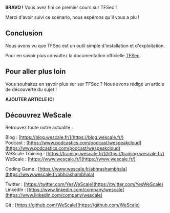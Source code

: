 **BRAVO !** Vous avez fini ce premier cours sur TFSec !

Merci d'avoir suivi ce scénario, nous espérons qu'il vous a plu !

## Conclusion

Nous avons vu que TFSec est un outil simple d'installation et d'exploitation.

Pour en savoir plus consultez la documentation officielle [TFSec](https://aquasecurity.github.io/tfsec/v1.1.5/).

## Pour aller plus loin

Vous souhaitez en savoir plus sur sur TFSec ? Nous avons rédigé un article de découverte du sujet !

**AJOUTER ARTICLE ICI**

## Découvrez WeScale
Retrouvez toute notre actualité :

Blog : [https://blog.wescale.fr/](https://blog.wescale.fr/)  
Podcast : [https://www.podcastics.com/podcast/wespeakcloud](https://www.podcastics.com/podcast/wespeakcloud)  
WeScale Training : [https://training.wescale.fr/](https://training.wescale.fr/)  
WeScale : [https://www.wescale.fr/](https://www.wescale.fr/)  

Coding Game : [https://www.wescale.fr/abhrashambhala](https://www.wescale.fr/abhrashambhala)  

Twitter : [https://twitter.com/YesWeScale](https://twitter.com/YesWeScale)  
LinkedIn : [https://www.linkedin.com/company/wescale](https://www.linkedin.com/company/wescale)  

Git : [https://github.com/WeScale](https://github.com/WeScale)  

